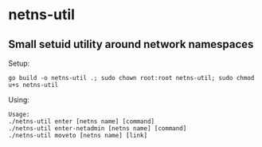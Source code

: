 # netns-util

## Small setuid utility around network namespaces

Setup:

    go build -o netns-util .; sudo chown root:root netns-util; sudo chmod u+s netns-util

Using:

    Usage:
    ./netns-util enter [netns name] [command]
    ./netns-util enter-netadmin [netns name] [command]
    ./netns-util moveto [netns name] [link]